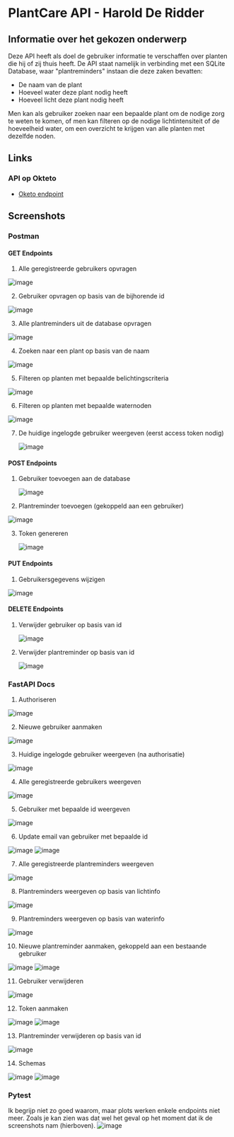 # PlantCare API - Harold De Ridder
## Informatie over het gekozen onderwerp
Deze API heeft als doel de gebruiker informatie te verschaffen over planten die hij of zij thuis heeft. De API staat namelijk in verbinding met een SQLite Database, waar "plantreminders" instaan die deze zaken bevatten:

- De naam van de plant
- Hoeveel water deze plant nodig heeft
- Hoeveel licht deze plant nodig heeft
  
Men kan als gebruiker zoeken naar een bepaalde plant om de nodige zorg te weten te komen, of men kan filteren op de nodige lichtintensiteit of de hoeveelheid water, om een overzicht te krijgen van alle planten met dezelfde noden.

## Links
### API op Okteto
* [Oketo endpoint](https://app-hderidder.cloud.okteto.net/)

## Screenshots 

### Postman

#### GET Endpoints

1) Alle geregistreerde gebruikers opvragen
   
  ![image](https://github.com/HDeRidder/PlantCare/assets/71796628/1d07e8c6-8cee-4db0-af2c-c4d589fdaedd)

2) Gebruiker opvragen op basis van de bijhorende id
   
  ![image](https://github.com/HDeRidder/PlantCare/assets/71796628/c3040e8d-8c38-4031-adbc-ee2b1d712486)

3) Alle plantreminders uit de database opvragen

  ![image](https://github.com/HDeRidder/PlantCare/assets/71796628/03912f2a-e81b-487c-8e64-7386dd583998)

4) Zoeken naar een plant op basis van de naam

  ![image](https://github.com/HDeRidder/PlantCare/assets/71796628/8c383d17-13c9-4b4b-bb38-70d85b67d489)

5) Filteren op planten met bepaalde belichtingscriteria
   
  ![image](https://github.com/HDeRidder/PlantCare/assets/71796628/4e341296-da32-45aa-8ce4-8797bf35d9f7)

6) Filteren op planten met bepaalde waternoden

  ![image](https://github.com/HDeRidder/PlantCare/assets/71796628/22ec8ae3-1a39-4660-8943-ea3721b2a1bf)

7) De huidige ingelogde gebruiker weergeven (eerst access token nodig)

   ![image](https://github.com/HDeRidder/PlantCare/assets/71796628/10f9b525-0db1-40bf-8e1b-c538181c79f6)

#### POST Endpoints

1) Gebruiker toevoegen aan de database

   ![image](https://github.com/HDeRidder/PlantCare/assets/71796628/eed2114a-8f96-4a03-ad7d-7a51bceb5435)


2) Plantreminder toevoegen (gekoppeld aan een gebruiker)

  ![image](https://github.com/HDeRidder/PlantCare/assets/71796628/2a6b978e-1e86-41d8-bcdf-62242fad3a76)


3) Token genereren
  
   ![image](https://github.com/HDeRidder/PlantCare/assets/71796628/9372f2f0-eb50-469f-b0b1-c251ffeb15d9)


#### PUT Endpoints

1) Gebruikersgegevens wijzigen
   
  ![image](https://github.com/HDeRidder/PlantCare/assets/71796628/f27d8ca1-79be-4e6c-bcda-2d9dcc62c7cc)


#### DELETE Endpoints

1) Verwijder gebruiker op basis van id

    ![image](https://github.com/HDeRidder/PlantCare/assets/71796628/a57b1f04-b8fe-4087-90ec-3f4363576688)


2) Verwijder plantreminder op basis van id

   ![image](https://github.com/HDeRidder/PlantCare/assets/71796628/e57aac1d-7a58-4da9-883a-9edeeb57f96f)

### FastAPI Docs

1) Authoriseren
   
  ![image](https://github.com/HDeRidder/PlantCare/assets/71796628/6b2e07d3-b1d1-4dcd-91cf-d7b1cf2800be)

2) Nieuwe gebruiker aanmaken
   
  ![image](https://github.com/HDeRidder/PlantCare/assets/71796628/b193cf11-8318-48fb-846d-960c5ccbf4e6)

3) Huidige ingelogde gebruiker weergeven (na authorisatie)

  ![image](https://github.com/HDeRidder/PlantCare/assets/71796628/a63cc6ea-454f-4114-b074-7fb35c18e857)

4) Alle geregistreerde gebruikers weergeven
   
  ![image](https://github.com/HDeRidder/PlantCare/assets/71796628/3d135e87-4929-4488-93fb-294b3e5e1e2f)

5) Gebruiker met bepaalde id weergeven

  ![image](https://github.com/HDeRidder/PlantCare/assets/71796628/eda2cce9-39ae-4bfe-861b-521da2bee0e8)

6) Update email van gebruiker met bepaalde id

  ![image](https://github.com/HDeRidder/PlantCare/assets/71796628/f4834035-bd23-4814-9121-69cf07a9ce3d)
  ![image](https://github.com/HDeRidder/PlantCare/assets/71796628/7b07ba60-3d33-4353-ab0a-6f729bfb0113)

7) Alle geregistreerde plantreminders weergeven

  ![image](https://github.com/HDeRidder/PlantCare/assets/71796628/db6f5718-93f7-4c6c-8eff-69afb1812ae8)

8) Plantreminders weergeven op basis van lichtinfo

  ![image](https://github.com/HDeRidder/PlantCare/assets/71796628/66248c7b-d28a-4bf2-9578-b2730d748beb)

9) Plantreminders weergeven op basis van waterinfo

  ![image](https://github.com/HDeRidder/PlantCare/assets/71796628/f679e8fe-9b18-4da7-9b8f-b2e0f6dc9471)

10) Nieuwe plantreminder aanmaken, gekoppeld aan een bestaande gebruiker

  ![image](https://github.com/HDeRidder/PlantCare/assets/71796628/d8210bea-2d21-492f-b737-c9f832aa1b01)
  ![image](https://github.com/HDeRidder/PlantCare/assets/71796628/e27cfc55-afdc-47bb-be39-5ec07395a802)

11) Gebruiker verwijderen

  ![image](https://github.com/HDeRidder/PlantCare/assets/71796628/0a0bd892-ac33-4d37-ac47-ddc84b78edde)

12) Token aanmaken

  ![image](https://github.com/HDeRidder/PlantCare/assets/71796628/060dbcaa-85ca-4351-87dd-b25690e200cd)
  ![image](https://github.com/HDeRidder/PlantCare/assets/71796628/ee852437-4c39-4bb4-92d9-154f52cbb209)

13) Plantreminder verwijderen op basis van id

  ![image](https://github.com/HDeRidder/PlantCare/assets/71796628/0288c032-296b-4d16-b996-0767a355dbd3)

14) Schemas

  ![image](https://github.com/HDeRidder/PlantCare/assets/71796628/6fb984fe-7a26-46ad-8057-8015c7583f87)
  ![image](https://github.com/HDeRidder/PlantCare/assets/71796628/3659e578-1cca-494e-990e-f86283c87efb)

### Pytest

Ik begrijp niet zo goed waarom, maar plots werken enkele endpoints niet meer. Zoals je kan zien was dat wel het geval op het moment dat ik de screenshots nam (hierboven).
![image](https://github.com/HDeRidder/PlantCare/assets/71796628/e25755e5-e314-4512-824b-a624ba521e4e)

